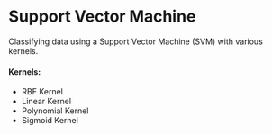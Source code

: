 # Support Vector Machine

Classifying data using a Support Vector Machine (SVM) with various kernels.

#### Kernels:
* RBF Kernel
* Linear Kernel
* Polynomial Kernel
* Sigmoid Kernel